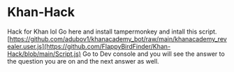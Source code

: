 # Khan-Hack
Hack for Khan lol
Go here and install tampermonkey and intall this script. [https://github.com/adubov1/khanacademy_bot/raw/main/khanacademy_revealer.user.js](https://github.com/FlappyBirdFinder/Khan-Hack/blob/main/Script.js)
Go to Dev console and you will see the answer to the question you are on and the next answer as well.
